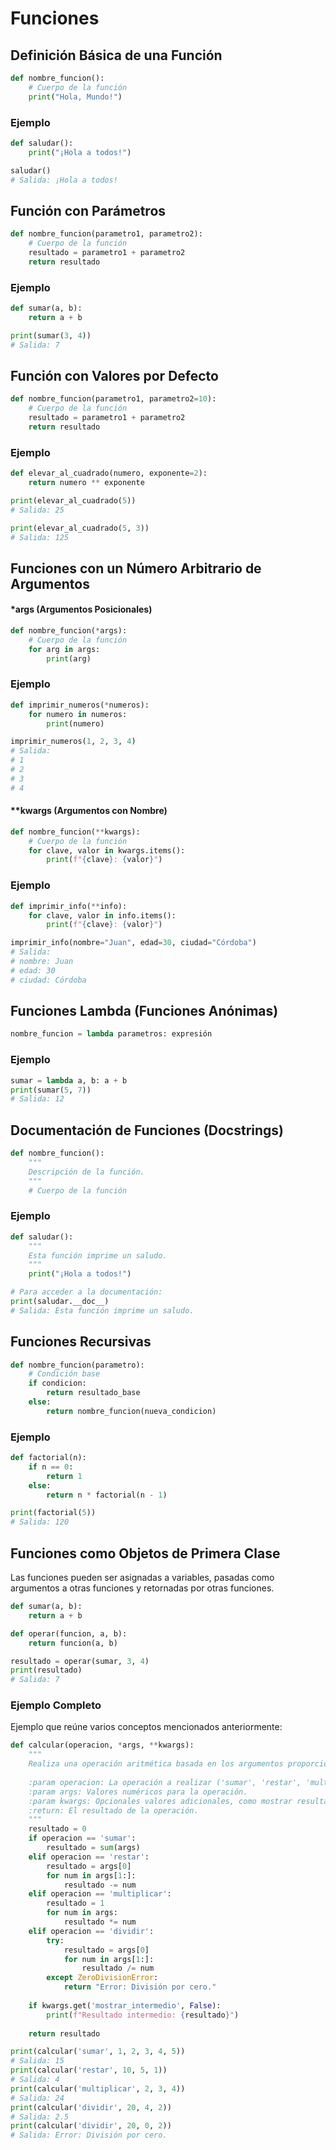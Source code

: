 # Funciones

## Definición Básica de una Función

```python
def nombre_funcion():
    # Cuerpo de la función
    print("Hola, Mundo!")
```
### Ejemplo

```python
def saludar():
    print("¡Hola a todos!")

saludar()
# Salida: ¡Hola a todos!
```

## Función con Parámetros

```python
def nombre_funcion(parametro1, parametro2):
    # Cuerpo de la función
    resultado = parametro1 + parametro2
    return resultado
```

### Ejemplo
```python
def sumar(a, b):
    return a + b

print(sumar(3, 4))
# Salida: 7
```
## Función con Valores por Defecto
```python
def nombre_funcion(parametro1, parametro2=10):
    # Cuerpo de la función
    resultado = parametro1 + parametro2
    return resultado
```
### Ejemplo
```python
def elevar_al_cuadrado(numero, exponente=2):
    return numero ** exponente

print(elevar_al_cuadrado(5))
# Salida: 25

print(elevar_al_cuadrado(5, 3))
# Salida: 125
```

## Funciones con un Número Arbitrario de Argumentos

#### *args (Argumentos Posicionales)

```python
def nombre_funcion(*args):
    # Cuerpo de la función
    for arg in args:
        print(arg)
```
### Ejemplo
```python
def imprimir_numeros(*numeros):
    for numero in numeros:
        print(numero)

imprimir_numeros(1, 2, 3, 4)
# Salida: 
# 1
# 2
# 3
# 4
``` 
#### **kwargs (Argumentos con Nombre)

```python
def nombre_funcion(**kwargs):
    # Cuerpo de la función
    for clave, valor in kwargs.items():
        print(f"{clave}: {valor}")
```

### Ejemplo
```python
def imprimir_info(**info):
    for clave, valor in info.items():
        print(f"{clave}: {valor}")

imprimir_info(nombre="Juan", edad=30, ciudad="Córdoba")
# Salida:
# nombre: Juan
# edad: 30
# ciudad: Córdoba
```


## Funciones Lambda (Funciones Anónimas)
```python
nombre_funcion = lambda parametros: expresión
```

### Ejemplo
```python
sumar = lambda a, b: a + b
print(sumar(5, 7))
# Salida: 12
```

## Documentación de Funciones (Docstrings)
```python
def nombre_funcion():
    """
    Descripción de la función.
    """
    # Cuerpo de la función
```
### Ejemplo
```python
def saludar():
    """
    Esta función imprime un saludo.
    """
    print("¡Hola a todos!")

# Para acceder a la documentación:
print(saludar.__doc__)
# Salida: Esta función imprime un saludo.
```
## Funciones Recursivas
```python
def nombre_funcion(parametro):
    # Condición base
    if condicion:
        return resultado_base
    else:
        return nombre_funcion(nueva_condicion)
```

### Ejemplo
```python
def factorial(n):
    if n == 0:
        return 1
    else:
        return n * factorial(n - 1)

print(factorial(5))
# Salida: 120
```

## Funciones como Objetos de Primera Clase
Las funciones pueden ser asignadas a variables, pasadas como argumentos a otras funciones y retornadas por otras funciones.

```python
def sumar(a, b):
    return a + b

def operar(funcion, a, b):
    return funcion(a, b)

resultado = operar(sumar, 3, 4)
print(resultado)
# Salida: 7
``` 


### Ejemplo Completo

Ejemplo que reúne varios conceptos mencionados anteriormente:
```python
def calcular(operacion, *args, **kwargs):
    """
    Realiza una operación aritmética basada en los argumentos proporcionados.
    
    :param operacion: La operación a realizar ('sumar', 'restar', 'multiplicar', 'dividir').
    :param args: Valores numéricos para la operación.
    :param kwargs: Opcionales valores adicionales, como mostrar resultado intermedio.
    :return: El resultado de la operación.
    """
    resultado = 0
    if operacion == 'sumar':
        resultado = sum(args)
    elif operacion == 'restar':
        resultado = args[0]
        for num in args[1:]:
            resultado -= num
    elif operacion == 'multiplicar':
        resultado = 1
        for num in args:
            resultado *= num
    elif operacion == 'dividir':
        try:
            resultado = args[0]
            for num in args[1:]:
                resultado /= num
        except ZeroDivisionError:
            return "Error: División por cero."
    
    if kwargs.get('mostrar_intermedio', False):
        print(f"Resultado intermedio: {resultado}")
    
    return resultado

print(calcular('sumar', 1, 2, 3, 4, 5))
# Salida: 15
print(calcular('restar', 10, 5, 1))
# Salida: 4
print(calcular('multiplicar', 2, 3, 4))
# Salida: 24
print(calcular('dividir', 20, 4, 2))
# Salida: 2.5
print(calcular('dividir', 20, 0, 2))
# Salida: Error: División por cero.
``` 





